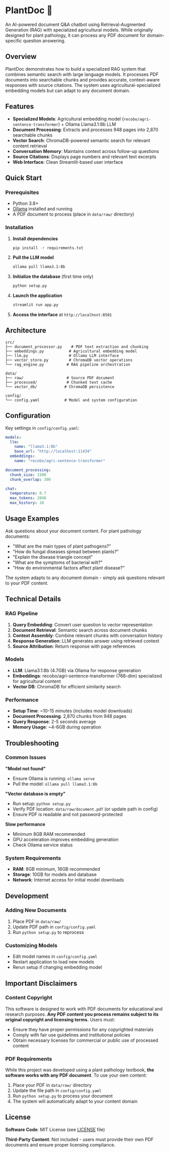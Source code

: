 # PlantDoc 🌱

An AI-powered document Q&A chatbot using Retrieval-Augmented Generation (RAG) with specialized agricultural models. While originally designed for plant pathology, it can process any PDF document for domain-specific question answering.

## Overview

PlantDoc demonstrates how to build a specialized RAG system that combines semantic search with large language models. It processes PDF documents into searchable chunks and provides accurate, context-aware responses with source citations. The system uses agricultural-specialized embedding models but can adapt to any document domain.

## Features

- **Specialized Models**: Agricultural embedding model (`recobo/agri-sentence-transformer`) + Ollama Llama3.1:8b LLM
- **Document Processing**: Extracts and processes 948 pages into 2,870 searchable chunks
- **Vector Search**: ChromaDB-powered semantic search for relevant content retrieval
- **Conversation Memory**: Maintains context across follow-up questions
- **Source Citations**: Displays page numbers and relevant text excerpts
- **Web Interface**: Clean Streamlit-based user interface

## Quick Start

### Prerequisites

- Python 3.8+
- [Ollama](https://ollama.ai/) installed and running
- A PDF document to process (place in `data/raw/` directory)

### Installation

1. **Install dependencies**
   ```bash
   pip install -r requirements.txt
   ```

2. **Pull the LLM model**
   ```bash
   ollama pull llama3.1:8b
   ```

3. **Initialize the database** (first time only)
   ```bash
   python setup.py
   ```

4. **Launch the application**
   ```bash
   streamlit run app.py
   ```

5. **Access the interface** at `http://localhost:8501`

## Architecture

```
src/
├── document_processor.py    # PDF text extraction and chunking
├── embeddings.py           # Agricultural embedding model
├── llm.py                  # Ollama LLM interface  
├── vector_store.py         # ChromaDB vector operations
└── rag_engine.py          # RAG pipeline orchestration

data/
├── raw/                   # Source PDF document
├── processed/             # Chunked text cache
└── vector_db/            # ChromaDB persistence

config/
└── config.yaml           # Model and system configuration
```

## Configuration

Key settings in `config/config.yaml`:

```yaml
models:
  llm:
    name: "llama3.1:8b"
    base_url: "http://localhost:11434"
  embeddings:
    name: "recobo/agri-sentence-transformer"

document_processing:
  chunk_size: 1500
  chunk_overlap: 300

chat:
  temperature: 0.7
  max_tokens: 2048
  max_history: 10
```

## Usage Examples

Ask questions about your document content. For plant pathology documents:

- "What are the main types of plant pathogens?"
- "How do fungal diseases spread between plants?"
- "Explain the disease triangle concept"
- "What are the symptoms of bacterial wilt?"
- "How do environmental factors affect plant disease?"

The system adapts to any document domain - simply ask questions relevant to your PDF content.

## Technical Details

### RAG Pipeline
1. **Query Embedding**: Convert user question to vector representation
2. **Document Retrieval**: Semantic search across document chunks
3. **Context Assembly**: Combine relevant chunks with conversation history
4. **Response Generation**: LLM generates answer using retrieved context
5. **Source Attribution**: Return response with page references

### Models
- **LLM**: Llama3.1:8b (4.7GB) via Ollama for response generation
- **Embeddings**: recobo/agri-sentence-transformer (768-dim) specialized for agricultural content
- **Vector DB**: ChromaDB for efficient similarity search

### Performance
- **Setup Time**: ~10-15 minutes (includes model downloads)
- **Document Processing**: 2,870 chunks from 948 pages
- **Query Response**: 2-5 seconds average
- **Memory Usage**: ~4-6GB during operation

## Troubleshooting

### Common Issues

**"Model not found"**
- Ensure Ollama is running: `ollama serve`
- Pull the model: `ollama pull llama3.1:8b`

**"Vector database is empty"**
- Run setup: `python setup.py`
- Verify PDF location: `data/raw/document.pdf` (or update path in config)
- Ensure PDF is readable and not password-protected

**Slow performance**
- Minimum 8GB RAM recommended
- GPU acceleration improves embedding generation
- Check Ollama service status

### System Requirements
- **RAM**: 8GB minimum, 16GB recommended
- **Storage**: 10GB for models and database
- **Network**: Internet access for initial model downloads

## Development

### Adding New Documents
1. Place PDF in `data/raw/`
2. Update PDF path in `config/config.yaml`
3. Run `python setup.py` to reprocess

### Customizing Models
- Edit model names in `config/config.yaml`
- Restart application to load new models
- Rerun setup if changing embedding model

## Important Disclaimers

### Content Copyright
This software is designed to work with PDF documents for educational and research purposes. **Any PDF content you process remains subject to its original copyright and licensing terms.** Users must:

- Ensure they have proper permissions for any copyrighted materials
- Comply with fair use guidelines and institutional policies  
- Obtain necessary licenses for commercial or public use of processed content

### PDF Requirements
While this project was developed using a plant pathology textbook, **the software works with any PDF document**. To use your own content:

1. Place your PDF in `data/raw/` directory
2. Update the file path in `config/config.yaml`
3. Run `python setup.py` to process your document
4. The system will automatically adapt to your content domain

## License

**Software Code**: MIT License (see [LICENSE](LICENSE) file)

**Third-Party Content**: Not included - users must provide their own PDF documents and ensure proper licensing compliance.

